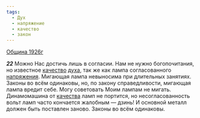 ```yaml
---
tags:
  - Дух
  - напряжение
  - качество
  - закон
---
```


[Община 1926г](/agni/1926)

___22___
Можно Нас достичь лишь в согласии. Нам не нужно богопочитания, но известное [качество](/tag/#качество) [духа](/tag/#Дух), так же как лампа согласованного [напряжения](/tag/#напряжение). Мигающая лампа невыносима при длительных занятиях. Законы во всём одинаковы, но, по закону справедливости, мигающая лампа вредит себе. Могу советовать Моим лампам не мигать. Динамомашина от [качества](/tag/#качество) ламп не портится, но несогласованность вольт ламп часто кончается жалобным — дзинь! И основной металл должен быть поставлен заново. Законы во всём одинаковы.   

